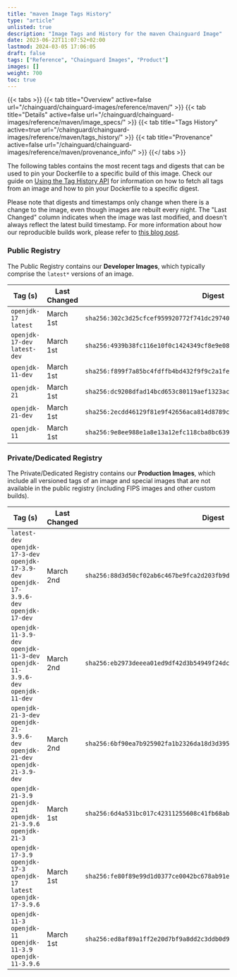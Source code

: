 ```yaml
---
title: "maven Image Tags History"
type: "article"
unlisted: true
description: "Image Tags and History for the maven Chainguard Image"
date: 2023-06-22T11:07:52+02:00
lastmod: 2024-03-05 17:06:05
draft: false
tags: ["Reference", "Chainguard Images", "Product"]
images: []
weight: 700
toc: true
---
```


{{< tabs >}}
{{< tab title="Overview" active=false url="/chainguard/chainguard-images/reference/maven/" >}}
{{< tab title="Details" active=false url="/chainguard/chainguard-images/reference/maven/image_specs/" >}}
{{< tab title="Tags History" active=true url="/chainguard/chainguard-images/reference/maven/tags_history/" >}}
{{< tab title="Provenance" active=false url="/chainguard/chainguard-images/reference/maven/provenance_info/" >}}
{{</ tabs >}}

The following tables contains the most recent tags and digests that can be used to pin your Dockerfile to a specific build of this image. Check our guide on [Using the Tag History API](/chainguard/chainguard-images/using-the-tag-history-api/) for information on how to fetch all tags from an image and how to pin your Dockerfile to a specific digest.

Please note that digests and timestamps only change when there is a change to the image, even though images are rebuilt every night. The "Last Changed" column indicates when the image was last modified, and doesn't always reflect the latest build timestamp. For more information about how our reproducible builds work, please refer to [this blog post](https://www.chainguard.dev/unchained/reproducing-chainguards-reproducible-image-builds).

### Public Registry
The Public Registry contains our **Developer Images**, which typically comprise the `latest*` versions of an image.

| Tag (s)                        | Last Changed | Digest                                                                    |
|--------------------------------|--------------|---------------------------------------------------------------------------|
|  `openjdk-17` `latest`         | March 1st    | `sha256:302c3d25cfcef959920772f741dc29740138888b9cd02f4404f8cf3b0d7a85f3` |
|  `openjdk-17-dev` `latest-dev` | March 1st    | `sha256:4939b38fc116e10f0c1424349cf8e9e086dd2b393fe37eff3c7b53cc787fc3d0` |
|  `openjdk-11-dev`              | March 1st    | `sha256:f899f7a85bc4fdffb4bd432f9f9c2a1fe94b3dd21a7274017089aca7ba0051fd` |
|  `openjdk-21`                  | March 1st    | `sha256:dc9208dfad14bcd653c80119aef1323ac33a9be7b44edd4bd6f34df3753f1ac1` |
|  `openjdk-21-dev`              | March 1st    | `sha256:2ecdd46129f81e9f42656aca814d8789c4bb804d0c79f9db860e9beee54c4fa8` |
|  `openjdk-11`                  | March 1st    | `sha256:9e8ee988e1a8e13a12efc118cba8bc639ae3dc07337ceb82393e58e9e8c4785f` |


### Private/Dedicated Registry
The Private/Dedicated Registry contains our **Production Images**, which include all versioned tags of an image and special images that are not available in the public registry (including FIPS images and other custom builds).

| Tag (s)                                                                                       | Last Changed | Digest                                                                    |
|-----------------------------------------------------------------------------------------------|--------------|---------------------------------------------------------------------------|
|  `latest-dev` `openjdk-17-3-dev` `openjdk-17-3.9-dev` `openjdk-17-3.9.6-dev` `openjdk-17-dev` | March 2nd    | `sha256:88d3d50cf02ab6c467be9fca2d203fb9d55defafe18c43b6a51646409e3ffb83` |
|  `openjdk-11-3.9-dev` `openjdk-11-3-dev` `openjdk-11-3.9.6-dev` `openjdk-11-dev`              | March 2nd    | `sha256:eb2973deeea01ed9df42d3b54949f24dc7a43ece1ea2fb99c7d25bcf8ea3b9de` |
|  `openjdk-21-3-dev` `openjdk-21-3.9.6-dev` `openjdk-21-dev` `openjdk-21-3.9-dev`              | March 2nd    | `sha256:6bf90ea7b925902fa1b2326da18d3d395e49cfa00100acb807f50be3f131e24e` |
|  `openjdk-21-3.9` `openjdk-21` `openjdk-21-3.9.6` `openjdk-21-3`                              | March 1st    | `sha256:6d4a531bc017c42311255608c41fb68ab5ff02ce4ad933fbd2bfa6741dde795a` |
|  `openjdk-17-3.9` `openjdk-17-3` `openjdk-17` `latest` `openjdk-17-3.9.6`                     | March 1st    | `sha256:fe80f89e99d1d0377ce0042bc678ab91e825be6f1acf6f38990aa62a6a6a4e38` |
|  `openjdk-11-3` `openjdk-11` `openjdk-11-3.9` `openjdk-11-3.9.6`                              | March 1st    | `sha256:ed8af89a1ff2e20d7bf9a8dd2c3ddb0d929c90114a584973a315ad64b668d0ab` |

